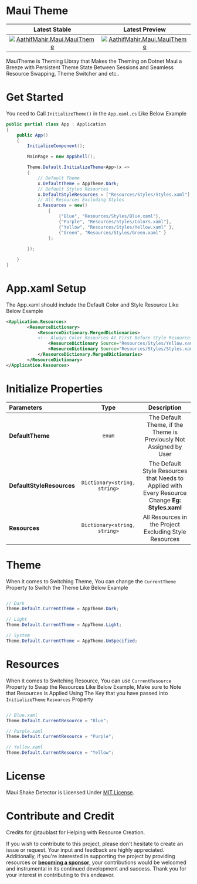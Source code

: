 # Maui Theme

|**Latest Stable** | **Latest Preview**|
|  :---:     |    :---:   |
|[![AathifMahir.Maui.MauiTheme](https://img.shields.io/nuget/v/AathifMahir.Maui.MauiTheme)](https://www.nuget.org/packages/AathifMahir.Maui.MauiTheme/) | [![AathifMahir.Maui.MauiTheme](https://img.shields.io/nuget/vpre/AathifMahir.Maui.MauiTheme)](https://nuget.org/packages/AathifMahir.Maui.MauiTheme/absoluteLatest) |

MauiTheme is Theming Libray that Makes the Theming on Dotnet Maui a Breeze with Persistent Theme State Between Sessions and Seamless Resource Swapping, Theme Switcher and etc..

# Get Started

You need to Call `InitializeTheme()` in the `App.xaml.cs` Like Below Example

```csharp
public partial class App : Application
{
    public App()
    {
        InitializeComponent();

        MainPage = new AppShell();

        Theme.Default.InitializeTheme<App>(x =>
        {
            // Default Theme
            x.DefaultTheme = AppTheme.Dark;
            // Default Styles Resources
            x.DefaultStyleResources = ["Resources/Styles/Styles.xaml"];
            // All Resources Excluding Styles
            x.Resources = new()
                {
                    {"Blue", "Resources/Styles/Blue.xaml"},
                    {"Purple", "Resources/Styles/Colors.xaml"},
                    {"Yellow", "Resources/Styles/Yellow.xaml" },
                    {"Green", "Resources/Styles/Green.xaml" }
                };
            
        });

    }
}
```

# App.xaml Setup

The App.xaml should include the Default Color and Style Resource Like Below Example

```xml
<Application.Resources>
        <ResourceDictionary>
            <ResourceDictionary.MergedDictionaries>
            <!-- Always Color Resources At First Before Style Resources -->
                <ResourceDictionary Source="Resources/Styles/Yellow.xaml" />
                <ResourceDictionary Source="Resources/Styles/Styles.xaml" />
            </ResourceDictionary.MergedDictionaries>
        </ResourceDictionary>
</Application.Resources>
```

# Initialize Properties

| Parameters | Type | Description |
|               :---               |    :---:   |            :---:                                                                               |
| **DefaultTheme** | `enum` | The Default Theme, if the Theme is Previously Not Assigned by User |
| **DefaultStyleResources** | `Dictionary<string, string>` | The Default Style Resources that Needs to Applied with Every Resource Change **Eg: Styles.xaml** |
| **Resources** | `Dictionary<string, string>` | All Resources in the Project Excluding Style Resources |

# Theme

When it comes to Switching Theme, You can change the `CurrentTheme` Property to Switch the Theme Like Below Example

```csharp

// Dark
Theme.Default.CurrentTheme = AppTheme.Dark;

// Light
Theme.Default.CurrentTheme = AppTheme.Light;

// System
Theme.Default.CurrentTheme = AppTheme.UnSpecified;

```

# Resources

When it comes to Switching Resource, You can use `CurrentResource` Property to Swap the Resources Like Below Example, Make sure to Note that Resources is Applied Using The Key that you have passed into `InitializeTheme` `Resources` Property

```csharp

// Blue.xaml
Theme.Default.CurrentResource = "Blue";

// Purple.xaml
Theme.Default.CurrentResource = "Purple";

// Yellow.xaml
Theme.Default.CurrentResource = "Yellow";

```


# License

Maui Shake Detector is Licensed Under [MIT License](https://github.com/AathifMahir/MauiTheme/blob/master/LICENSE.txt).

# Contribute and Credit

Credits for @taublast for Helping with Resource Creation.

If you wish to contribute to this project, please don't hesitate to create an issue or request. Your input and feedback are highly appreciated. Additionally, if you're interested in supporting the project by providing resources or [**becoming a sponsor**](https://github.com/sponsors/AathifMahir), your contributions would be welcomed and instrumental in its continued development and success. Thank you for your interest in contributing to this endeavor.